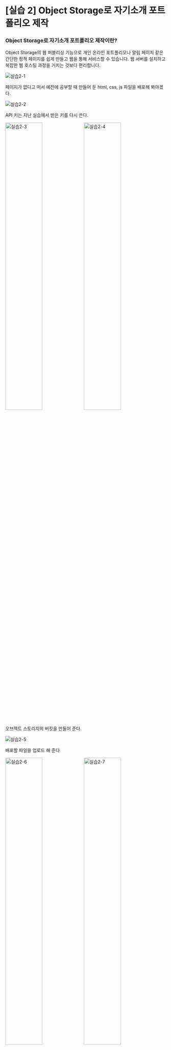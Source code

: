 # [실습 2] Object Storage로 자기소개 포트폴리오 제작

### **Object Storage로 자기소개 포트폴리오 제작이란?**

Object Storage의 웹 퍼블리싱 기능으로 개인 온라인 포트폴리오나 알림 페이지 같은 간단한 정적 페이지를 쉽게 만들고 웹을 통해 서비스할 수 있습니다. 웹 서버를 설치하고 복잡한 웹 호스팅 과정을 거치는 것보다 편리합니다.

<img alt="실습2-1" src="https://github.com/b612-devops-track/NCP-WIL/assets/103591752/f9fe2d85-05fc-4e01-9a48-0da262080a4d">

페이지가 없다고 떠서 예전에 공부할 때 만들어 둔 html, css, js 파일을 배포해 봐야겠다.

<img  alt="실습2-2" src="https://github.com/b612-devops-track/NCP-WIL/assets/103591752/865010e8-eb13-4fea-b02d-3a9eba5dfc24">

API 키는 지난 실습에서 받은 키를 다시 쓴다.

<div>
<img width="48%" alt="실습2-3" src="https://github.com/b612-devops-track/NCP-WIL/assets/103591752/6b3fd068-8183-44aa-8624-d89ca75d8207">
<img width="48%" alt="실습2-4" src="https://github.com/b612-devops-track/NCP-WIL/assets/103591752/713f572d-0ac8-4181-8b07-637e1f413d3a">
</div>

오브젝트 스토리지의 버킷을 만들어 준다.

<img  alt="실습2-5" src="https://github.com/b612-devops-track/NCP-WIL/assets/103591752/d2b97ec4-1f43-48cc-bac1-a8c1ccffff2f">

배포할 파일을 업로드 해 준다

<div>
<img width="48%" alt="실습2-6" src="https://github.com/b612-devops-track/NCP-WIL/assets/103591752/e33422a1-370a-4488-b3fd-83ab11ed12a8">
<img width="48%" alt="실습2-7" src="https://github.com/b612-devops-track/NCP-WIL/assets/103591752/e1409492-dcce-4dee-b0d1-d25cfb263adf">
</div>

모든 파일의 권한을 공개로 바꿔 줬다.

<img alt="실습2-8" src="https://github.com/b612-devops-track/NCP-WIL/assets/103591752/934e7a8b-047f-4dc2-8117-e351915ddb4a">

저렇게 생성된 링크로 들어가면

<div>
<img width="48%" alt="실습2-9" src="https://github.com/b612-devops-track/NCP-WIL/assets/103591752/91d225e3-ad7a-4225-8c97-3285254a46e0">
<img width="48%" alt="실습2-10" src="https://github.com/b612-devops-track/NCP-WIL/assets/103591752/63587484-9c44-424b-88ce-2b77acd117a0">
</div>

이미지, html, css, js가 모두 정상적으로 동작하는 페이지가 배포되었다
